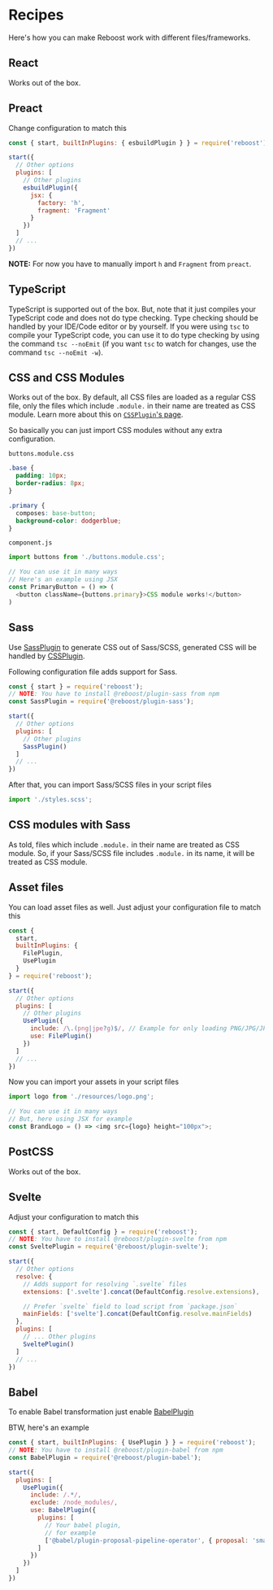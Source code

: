 # Recipes
Here's how you can make Reboost work with different files/frameworks.

## React
Works out of the box.

## Preact
Change configuration to match this
```js
const { start, builtInPlugins: { esbuildPlugin } } = require('reboost');

start({
  // Other options
  plugins: [
    // Other plugins
    esbuildPlugin({
      jsx: {
        factory: 'h',
        fragment: 'Fragment'
      }
    })
  ]
  // ...
})
```
**NOTE:** For now you have to manually import `h` and `Fragment` from `preact`.

## TypeScript
TypeScript is supported out of the box. But, note that it just compiles
your TypeScript code and does not do type checking. Type checking should be handled
by your IDE/Code editor or by yourself. If you were using `tsc` to compile your
TypeScript code, you can use it to do type checking by using the command
`tsc --noEmit` (if you want `tsc` to watch for changes, use the command `tsc --noEmit -w`).

## CSS and CSS Modules
Works out of the box. By default, all CSS files are loaded as a regular CSS file,
only the files which include `.module.` in their name are treated as CSS module.
Learn more about this on [`CSSPlugin`'s page](./plugins/css.md).

So basically you can just import CSS modules without any extra configuration.

`buttons.module.css`
```css
.base {
  padding: 10px;
  border-radius: 8px;
}

.primary {
  composes: base-button;
  background-color: dodgerblue;
}
```
`component.js`
```js
import buttons from './buttons.module.css';

// You can use it in many ways
// Here's an example using JSX
const PrimaryButton = () => (
  <button className={buttons.primary}>CSS module works!</button>
)
```

## Sass
Use [SassPlugin](../packages/plugin-sass/README.md) to generate CSS out of Sass/SCSS,
generated CSS will be handled by [CSSPlugin](./plugins/css.md).

Following configuration file adds support for Sass.
```js
const { start } = require('reboost');
// NOTE: You have to install @reboost/plugin-sass from npm
const SassPlugin = require('@reboost/plugin-sass');

start({
  // Other options
  plugins: [
    // Other plugins
    SassPlugin()
  ]
  // ...
})
```

After that, you can import Sass/SCSS files in your script files
```js
import './styles.scss';
```

## CSS modules with Sass
As told, files which include `.module.` in their name are treated as CSS module. So, if
your Sass/SCSS file includes `.module.` in its name, it will be treated as
CSS module.

## Asset files
You can load asset files as well.
Just adjust your configuration file to match this
```js
const {
  start,
  builtInPlugins: {
    FilePlugin,
    UsePlugin
  }
} = require('reboost');

start({
  // Other options
  plugins: [
    // Other plugins
    UsePlugin({
      include: /\.(png|jpe?g)$/, // Example for only loading PNG/JPG/JPEG files as asset
      use: FilePlugin()
    })
  ]
  // ...
})
```
Now you can import your assets in your script files
```js
import logo from './resources/logo.png';

// You can use it in many ways
// But, here using JSX for example
const BrandLogo = () => <img src={logo} height="100px">;
```

## PostCSS
Works out of the box.

## Svelte
Adjust your configuration to match this
```js
const { start, DefaultConfig } = require('reboost');
// NOTE: You have to install @reboost/plugin-svelte from npm
const SveltePlugin = require('@reboost/plugin-svelte');

start({
  // Other options
  resolve: {
    // Adds support for resolving `.svelte` files
    extensions: ['.svelte'].concat(DefaultConfig.resolve.extensions),

    // Prefer `svelte` field to load script from `package.json`
    mainFields: ['svelte'].concat(DefaultConfig.resolve.mainFields)
  },
  plugins: [
    // ... Other plugins
    SveltePlugin()
  ]
  // ...
})
```

## Babel
To enable Babel transformation just enable [BabelPlugin](./plugins/babel.md)

BTW, here's an example
```js
const { start, builtInPlugins: { UsePlugin } } = require('reboost');
// NOTE: You have to install @reboost/plugin-babel from npm
const BabelPlugin = require('@reboost/plugin-babel');

start({
  plugins: [
    UsePlugin({
      include: /.*/,
      exclude: /node_modules/,
      use: BabelPlugin({
        plugins: [
          // Your babel plugin,
          // for example
          ['@babel/plugin-proposal-pipeline-operator', { proposal: 'smart' }]
        ]
      })
    })
  ]
})
```
